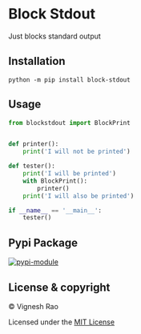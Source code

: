 # Block Stdout
Just blocks standard output

## Installation
```shell
python -m pip install block-stdout
```

## Usage
```python
from blockstdout import BlockPrint


def printer():
    print('I will not be printed')

def tester():
    print('I will be printed')
    with BlockPrint():
        printer()
    print('I will also be printed')

if __name__ == '__main__':
    tester()
```

## Pypi Package
[![pypi-module](https://img.shields.io/badge/Software%20Repository-pypi-1f425f.svg)][pypi]

## License & copyright

&copy; Vignesh Rao

Licensed under the [MIT License][license]

[pypi]: https://pypi.org/project/block-stdout/
[license]: https://github.com/thevickypedia/block-print/blob/main/LICENSE
